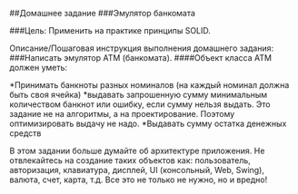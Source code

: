 ##Домашнее задание
###Эмулятор банкомата

###Цель:
Применить на практике принципы SOLID.

Описание/Пошаговая инструкция выполнения домашнего задания:
###Написать эмулятор АТМ (банкомата).
####Объект класса АТМ должен уметь:

*Принимать банкноты разных номиналов (на каждый номинал должна быть своя ячейка)
*выдавать запрошенную сумму минимальным количеством банкнот или ошибку, если сумму нельзя выдать. Это задание не на алгоритмы, а на проектирование. Поэтому оптимизировать выдачу не надо.
*Выдавать сумму остатка денежных средств 

В этом задании больше думайте об архитектуре приложения. 
Не отвлекайтесь на создание таких объектов как: пользователь, авторизация, клавиатура, дисплей, UI (консольный, Web, Swing), валюта, счет, карта, т.д. 
Все это не только не нужно, но и вредно!
